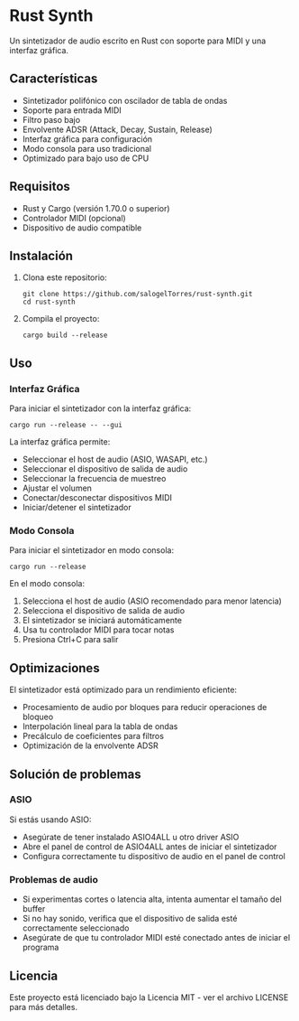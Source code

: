 # Rust Synth

Un sintetizador de audio escrito en Rust con soporte para MIDI y una interfaz gráfica.

## Características

- Sintetizador polifónico con oscilador de tabla de ondas
- Soporte para entrada MIDI
- Filtro paso bajo
- Envolvente ADSR (Attack, Decay, Sustain, Release)
- Interfaz gráfica para configuración
- Modo consola para uso tradicional
- Optimizado para bajo uso de CPU

## Requisitos

- Rust y Cargo (versión 1.70.0 o superior)
- Controlador MIDI (opcional)
- Dispositivo de audio compatible

## Instalación

1. Clona este repositorio:
   ```
   git clone https://github.com/salogelTorres/rust-synth.git
   cd rust-synth
   ```

2. Compila el proyecto:
   ```
   cargo build --release
   ```

## Uso

### Interfaz Gráfica

Para iniciar el sintetizador con la interfaz gráfica:

```
cargo run --release -- --gui
```

La interfaz gráfica permite:
- Seleccionar el host de audio (ASIO, WASAPI, etc.)
- Seleccionar el dispositivo de salida de audio
- Seleccionar la frecuencia de muestreo
- Ajustar el volumen
- Conectar/desconectar dispositivos MIDI
- Iniciar/detener el sintetizador

### Modo Consola

Para iniciar el sintetizador en modo consola:

```
cargo run --release
```

En el modo consola:
1. Selecciona el host de audio (ASIO recomendado para menor latencia)
2. Selecciona el dispositivo de salida de audio
3. El sintetizador se iniciará automáticamente
4. Usa tu controlador MIDI para tocar notas
5. Presiona Ctrl+C para salir

## Optimizaciones

El sintetizador está optimizado para un rendimiento eficiente:
- Procesamiento de audio por bloques para reducir operaciones de bloqueo
- Interpolación lineal para la tabla de ondas
- Precálculo de coeficientes para filtros
- Optimización de la envolvente ADSR

## Solución de problemas

### ASIO

Si estás usando ASIO:
- Asegúrate de tener instalado ASIO4ALL u otro driver ASIO
- Abre el panel de control de ASIO4ALL antes de iniciar el sintetizador
- Configura correctamente tu dispositivo de audio en el panel de control

### Problemas de audio

- Si experimentas cortes o latencia alta, intenta aumentar el tamaño del buffer
- Si no hay sonido, verifica que el dispositivo de salida esté correctamente seleccionado
- Asegúrate de que tu controlador MIDI esté conectado antes de iniciar el programa

## Licencia

Este proyecto está licenciado bajo la Licencia MIT - ver el archivo LICENSE para más detalles. 
